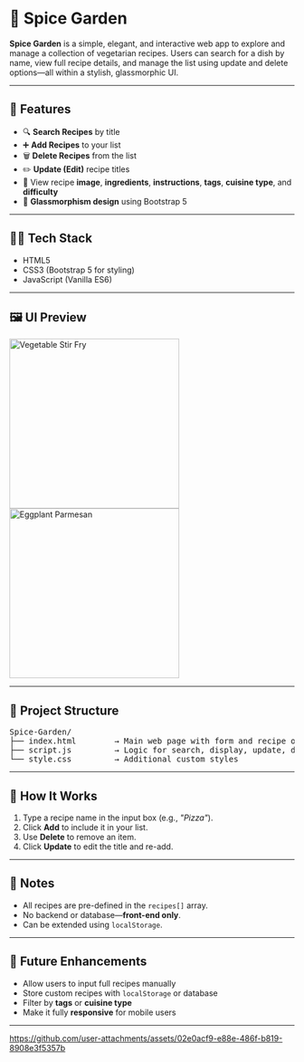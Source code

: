 <h1>🍛 Spice Garden</h1>

<p><strong>Spice Garden</strong> is a simple, elegant, and interactive web app to explore and manage a collection of vegetarian recipes. Users can search for a dish by name, view full recipe details, and manage the list using update and delete options—all within a stylish, glassmorphic UI.</p>

<hr>

<h2>🧾 Features</h2>
<ul>
  <li>🔍 <strong>Search Recipes</strong> by title</li>
  <li>➕ <strong>Add Recipes</strong> to your list</li>
  <li>🗑️ <strong>Delete Recipes</strong> from the list</li>
  <li>✏️ <strong>Update (Edit)</strong> recipe titles</li>
  <li>📸 View recipe <strong>image</strong>, <strong>ingredients</strong>, <strong>instructions</strong>, <strong>tags</strong>, <strong>cuisine type</strong>, and <strong>difficulty</strong></li>
  <li>💅 <strong>Glassmorphism design</strong> using Bootstrap 5</li>
</ul>

<hr>

<h2>🧑‍🍳 Tech Stack</h2>
<ul>
  <li>HTML5</li>
  <li>CSS3 (Bootstrap 5 for styling)</li>
  <li>JavaScript (Vanilla ES6)</li>
</ul>

<hr>

<h2>🖼️ UI Preview</h2>
<img src="https://natashaskitchen.com/wp-content/uploads/2020/08/Vegetable-Stir-Fry-SQ.jpg" width="300" alt="Vegetable Stir Fry">
<img src="https://www.allrecipes.com/thmb/L9wpL6T8bgfo7C09-Euoa-OSN0A=/1500x0/filters:no_upscale():max_bytes(150000):strip_icc()/25321-eggplant-parmesan-ii-DDMFS-4x3-6d53ce79765b4c3d9f554d2a47e14d00.jpg" width="300" alt="Eggplant Parmesan">

<hr>

<h2>📁 Project Structure</h2>
<pre>
Spice-Garden/
├── index.html        → Main web page with form and recipe output
├── script.js         → Logic for search, display, update, delete
└── style.css         → Additional custom styles
</pre>

<hr>

<h2>🚀 How It Works</h2>
<ol>
  <li>Type a recipe name in the input box (e.g., <em>"Pizza"</em>).</li>
  <li>Click <strong>Add</strong> to include it in your list.</li>
  <li>Use <strong>Delete</strong> to remove an item.</li>
  <li>Click <strong>Update</strong> to edit the title and re-add.</li>
</ol>

<hr>

<h2>📌 Notes</h2>
<ul>
  <li>All recipes are pre-defined in the <code>recipes[]</code> array.</li>
  <li>No backend or database—<strong>front-end only</strong>.</li>
  <li>Can be extended using <code>localStorage</code>.</li>
</ul>

<hr>

<h2>🌱 Future Enhancements</h2>
<ul>
  <li>Allow users to input full recipes manually</li>
  <li>Store custom recipes with <code>localStorage</code> or database</li>
  <li>Filter by <strong>tags</strong> or <strong>cuisine type</strong></li>
  <li>Make it fully <strong>responsive</strong> for mobile users</li>
</ul>

<hr>

https://github.com/user-attachments/assets/02e0acf9-e88e-486f-b819-8908e3f5357b

